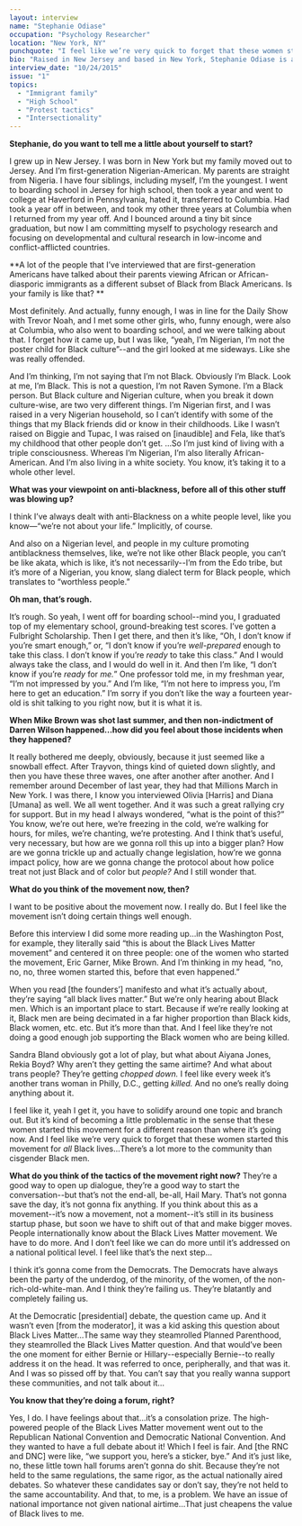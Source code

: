 ```yaml
---
layout: interview
name: "Stephanie Odiase"
occupation: "Psychology Researcher"
location: "New York, NY"
punchquote: "I feel like we’re very quick to forget that these women started this movement for *all* Black lives. But we’re only hearing about Black men"
bio: "Raised in New Jersey and based in New York, Stephanie Odiase is a graduate of Columbia University conducting psychology research at New York University. She focuses on developmental and cultural research in low-income and conflict-afflicted countries."
interview_date: "10/24/2015"
issue: "1"
topics:
  - "Immigrant family"
  - "High School"
  - "Protest tactics"
  - "Intersectionality"
---
```


**Stephanie, do you want to tell me a little about yourself to start?**

I grew up in New Jersey. I was born in New York but my family moved out to Jersey. And I’m first-generation Nigerian-American. My parents are straight from Nigeria. I have four siblings, including myself, I’m the youngest. I went to boarding school in Jersey for high school, then took a year and went to college at Haverford in Pennsylvania, hated it, transferred to Columbia. Had took a year off in between, and took my other three years at Columbia when I returned from my year off. And I bounced around a tiny bit since graduation, but now I am committing myself to psychology research and focusing on developmental and cultural research in low-income and conflict-afflicted countries.

**A lot of the people that I’ve interviewed that are first-generation Americans have talked about their parents viewing African or African-diasporic immigrants as a different subset of Black from Black Americans. Is your family is like that? **

Most definitely. And actually, funny enough, I was in line for the Daily Show with Trevor Noah, and I met some other girls, who, funny enough, were also at Columbia, who also went to boarding school, and we were talking about that. I forget how it came up, but I was like, “yeah, I’m Nigerian, I’m not the poster child for Black culture”--and the girl looked at me sideways. Like she was really offended.

And I’m thinking, I’m not saying that I’m not Black. Obviously I’m Black. Look at me, I’m Black. This is not a question, I’m not Raven Symone. I’m a Black person. But Black culture and Nigerian culture, when you break it down culture-wise, are two very different things. I’m Nigerian first, and I was raised in a very Nigerian household, so I can’t identify with some of the things that my Black friends did or know in their childhoods. Like I wasn’t raised on Biggie and Tupac, I was raised on [inaudible] and Fela, like that’s my childhood that other people don’t get. …So I’m just kind of living with a triple consciousness. Whereas I’m Nigerian, I’m also literally African-American. And I’m also living in a white society. You know, it’s taking it to a whole other level.

**What was your viewpoint on anti-blackness, before all of this other stuff was blowing up?**

I think I’ve always dealt with anti-Blackness on a white people level, like you know—“we’re not about your life.” Implicitly, of course.

And also on a Nigerian level, and people in my culture promoting antiblackness themselves, like, we’re not like other Black people, you can’t be like akata, which is like, it’s not necessarily--I’m from the Edo tribe, but it’s more of a Nigerian, you know, slang dialect term for Black people, which translates to “worthless people.”

**Oh man, that’s rough.**

It’s rough. So yeah, I went off for boarding school--mind you, I graduated top of my elementary school, ground-breaking test scores. I’ve gotten a Fulbright Scholarship. Then I get there, and then it’s like, “Oh, I don’t know if you’re smart enough,” or, “I don’t know if you’re *well-prepared* enough to take this class. I don’t know if you’re *ready* to take this class.” And I would always take the class, and I would do well in it. And then I’m like, “I don’t know if you’re *ready* for *me.*”
One professor told me, in my freshman year, “I’m not impressed by you.” And I’m like, “I’m not here to impress you, I’m here to get an education.” I’m sorry if you don’t like the way a fourteen year-old is shit talking to you right now, but it is what it is.

**When Mike Brown was shot last summer, and then non-indictment of Darren Wilson happened...how did you feel about those incidents when they happened?**

It really bothered me deeply, obviously, because it just seemed like a snowball effect. After Trayvon, things kind of quieted down slightly, and then you have these three waves, one after another after another. And I remember around December of last year, they had that Millions March in New York. I was there, I know you interviewed Olivia [Harris] and Diana [Umana] as well. We all went together. And it was such a great rallying cry for support. But in my head I always wondered, “what is the point of this?” You know, we’re out here, we’re freezing in the cold, we’re walking for hours, for miles, we’re chanting, we’re protesting. And I think that’s useful, very necessary, but how are we gonna roll this up into a bigger plan? How are we gonna trickle up and actually change legislation, how’re we gonna impact policy, how are we gonna change the protocol about how police treat not just Black and of color but *people?* And I still wonder that.

**What do you think of the movement now, then?**

I want to be positive about the movement now. I really do. But I feel like the movement isn’t doing certain things well enough.

Before this interview I did some more reading up...in the Washington Post, for example, they literally said “this is about the Black Lives Matter movement” and centered it on three people: one of the women who started the movement, Eric Garner, Mike Brown. And I’m thinking in my head, “no, no, no, three women started this, before that even happened.”

When you read [the founders’] manifesto and what it’s actually about, they’re saying “all black lives matter.” But we’re only hearing about Black men. Which is an important place to start. Because if we’re really looking at it, Black men are being decimated in a far higher proportion than Black kids, Black women, etc. etc. But it’s more than that. And I feel like they’re not doing a good enough job supporting the Black women who are being killed.

Sandra Bland obviously got a lot of play, but what about Aiyana Jones, Rekia Boyd? Why aren’t they getting the same airtime? And what about trans people? They’re getting *chopped down.* I feel like every week it’s another trans woman in Philly, D.C., getting *killed.* And no one’s really doing anything about it.

I feel like it, yeah I get it, you have to solidify around one topic and branch out. But it’s kind of becoming a little problematic in the sense that these women started this movement for a different reason than where it’s going now. And I feel like we’re very quick to forget that these women started this movement for *all* Black lives…There’s a lot more to the community than cisgender Black men.

**What do you think of the tactics of the movement right now?**
They’re a good way to open up dialogue, they’re a good way to start the conversation--but that’s not the end-all, be-all, Hail Mary. That’s not gonna save the day, it’s not gonna fix anything. If you think about this as a movement--it’s now a movement, not a moment--it’s still in its business startup phase, but soon we have to shift out of that and make bigger moves. People internationally know about the Black Lives Matter movement. We have to do more. And I don’t feel like we can do more until it’s addressed on a national political level. I feel like that’s the next step…

I think it’s gonna come from the Democrats. The Democrats have always been the party of the underdog, of the minority, of the women, of the non-rich-old-white-man. And I think they’re failing us. They’re blatantly and completely failing us.

At the Democratic [presidential] debate, the question came up. And it wasn’t even [from the moderator], it was a kid asking this question about Black Lives Matter...The same way they steamrolled Planned Parenthood, they steamrolled the Black Lives Matter question. And that would’ve been the one moment for either Bernie or Hillary--especially Bernie--to really address it on the head. It was referred to once, peripherally, and that was it. And I was so pissed off by that. You can’t say that you really wanna support these communities, and not talk about it…

**You know that they’re doing a forum, right?**

Yes, I do. I have feelings about that...it’s a consolation prize. The high-powered people of the Black Lives Matter movement went out to the Republican National Convention and Democratic National Convention. And they wanted to have a full debate about it! Which I feel is fair. And [the RNC and DNC] were like, “we support you, here’s a sticker, bye.” And it’s just like, no, these little town hall forums aren’t gonna do shit. Because they’re not held to the same regulations, the same rigor, as the actual nationally aired debates. So whatever these candidates say or don’t say, they’re not held to the same accountability. And that, to me, is a problem. We have an issue of national importance not given national airtime…That just cheapens the value of Black lives to me.
